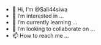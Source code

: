- 👋 Hi, I’m @Sali44siwa
- 👀 I’m interested in ...
- 🌱 I’m currently learning ...
- 💞️ I’m looking to collaborate on ...
- 📫 How to reach me ...

<!---
Sali44siwa/Sali44siwa is a ✨ special ✨ repository because its `README.md` (this file) appears on your GitHub profile.
You can click the Preview link to take a look at your changes.
--->
